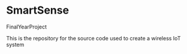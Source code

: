 # SmartSense
FinalYearProject

This is the repository for the source code used to create a wireless IoT system
